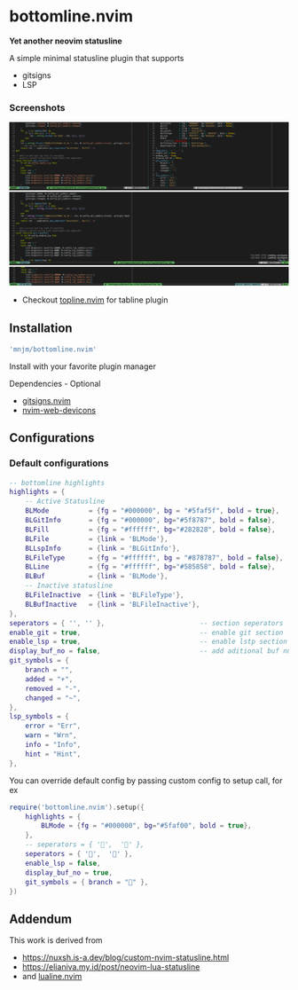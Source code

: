 # bottomline.nvim
**Yet another neovim statusline**

A simple minimal statusline plugin that supports
- gitsigns
- LSP

### Screenshots
![Demo image](https://github.com/mnjm/github-media-repo/blob/main/bottomline.nvim/ss1.png)
![Demo image](https://github.com/mnjm/github-media-repo/blob/main/bottomline.nvim/ss2.png)
![Demo image](https://github.com/mnjm/github-media-repo/blob/main/bottomline.nvim/ss3.png)

- Checkout [topline.nvim](https://github.com/mnjm/topline.nvim) for tabline plugin

## Installation

```lua
'mnjm/bottomline.nvim'
```
Install with your favorite plugin manager

Dependencies - Optional
- [gitsigns.nvim](https://github.com/lewis6991/gitsigns.nvim)
- [nvim-web-devicons](https://github.com/nvim-tree/nvim-web-devicons)

## Configurations

### Default configurations

```lua
-- bottomline highlights
highlights = {
    -- Active Statusline
    BLMode          = {fg = "#000000", bg = "#5faf5f", bold = true},
    BLGitInfo       = {fg = "#000000", bg="#5f8787", bold = false},
    BLFill          = {fg = "#ffffff", bg="#282828", bold = false},
    BLFile          = {link = 'BLMode'},
    BLLspInfo       = {link = 'BLGitInfo'},
    BLFileType      = {fg = "#ffffff", bg = "#878787", bold = false},
    BLLine          = {fg = "#ffffff", bg="#585858", bold = false},
    BLBuf           = {link = 'BLMode'},
    -- Inactive statusline
    BLFileInactive  = {link = 'BLFileType'},
    BLBufInactive   = {link = 'BLFileInactive'},
},
seperators = { '', '' },                        -- section seperators
enable_git = true,                              -- enable git section
enable_lsp = true,                              -- enable lstp section
display_buf_no = false,                         -- add aditional buf number section at the end of statusline
git_symbols = {
    branch = "",
    added = "+",
    removed = "-",
    changed = "~",
},
lsp_symbols = {
    error = "Err",
    warn = "Wrn",
    info = "Info",
    hint = "Hint",
},
```

You can override default config by passing custom config to setup call, for ex

```lua
require('bottomline.nvim').setup({
    highlights = {
        BLMode = {fg = "#000000", bg="#5faf00", bold = true},
    },
    -- seperators = { '',  '' },
    seperators = { '',  '' },
    enable_lsp = false,
    display_buf_no = true,
    git_symbols = { branch = "" },
})
```

## Addendum
This work is derived from
- https://nuxsh.is-a.dev/blog/custom-nvim-statusline.html
- https://elianiva.my.id/post/neovim-lua-statusline
- and [lualine.nvim](https://github.com/nvim-lualine/lualine.nvim)
